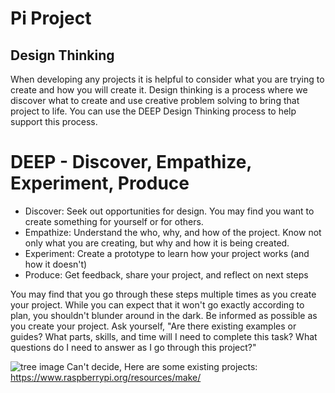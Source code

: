 # Pi Project

## Design Thinking
When developing any projects it is helpful to consider what you are trying to create and how you will create it. Design thinking is a process where we discover what to create and use creative problem solving to bring that project to life. You can use the DEEP Design Thinking process to help support this process.

# DEEP - Discover, Empathize, Experiment, Produce
- Discover: Seek out opportunities for design. You may find you want to create something for yourself or for others.
- Empathize: Understand the who, why, and how of the project. Know not only what you are creating, but why and how it is being created. 
- Experiment: Create a prototype to learn how your project works (and how it doesn't)
- Produce: Get feedback, share your project, and reflect on next steps

You may find that you go through these steps multiple times as you create your project. While you can expect that it won't go exactly according to plan, you shouldn't blunder around in the dark. Be informed as possible as you create your project. Ask yourself, "Are there existing examples or guides? What parts, skills, and time will I need to complete this task? What questions do I need to answer as I go through this project?" 

![tree image](http://infed.org/mobi/wp-content/uploads/2014/09/project-management-cappellmeister-5921913-ccbyncsa2.jpg)
Can't decide, Here are some existing projects: https://www.raspberrypi.org/resources/make/
